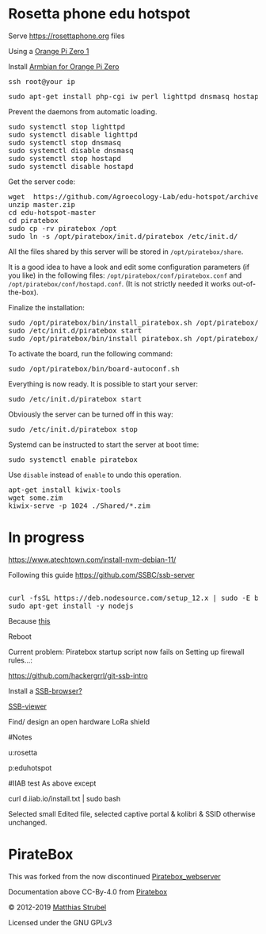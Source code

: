 # Rosetta phone edu hotspot

Serve https://rosettaphone.org files 

Using a [Orange Pi Zero 1](https://s.click.aliexpress.com/e/_9iQsGD) 

Install [Armbian for Orange Pi Zero](https://www.armbian.com/orange-pi-zero/)
<pre class="code">
ssh root@your_ip
</pre>
<pre class="code">
sudo apt-get install php-cgi iw perl lighttpd dnsmasq hostapd python zip avahi-daemon hostapd libcgi-pm-perl
</pre>

<p>
Prevent the daemons from automatic loading.
</p>
<pre class="code">sudo systemctl stop lighttpd
sudo systemctl disable lighttpd
sudo systemctl stop dnsmasq
sudo systemctl disable dnsmasq
sudo systemctl stop hostapd
sudo systemctl disable hostapd</pre>

<p>
Get the server code:
</p>
<pre class="code">wget  https://github.com/Agroecology-Lab/edu-hotspot/archive/refs/heads/master.zip
unzip master.zip
cd edu-hotspot-master
cd piratebox
sudo cp -rv piratebox /opt
sudo ln -s /opt/piratebox/init.d/piratebox /etc/init.d/</pre>

<p>
All the files shared by this server will be stored in <code>/opt/piratebox/share</code>.
</p>

<p>
It is a good idea to have a look and edit some configuration parameters (if you like) in the following files: <code>/opt/piratebox/conf/piratebox.conf</code> and <code>/opt/piratebox/conf/hostapd.conf</code>. (It is not strictly needed it works out-of-the-box).
</p>

<p>
Finalize the installation:
</p>
<pre class="code">sudo /opt/piratebox/bin/install_piratebox.sh /opt/piratebox/conf/piratebox.conf part2
sudo /etc/init.d/piratebox start
sudo /opt/piratebox/bin/install_piratebox.sh /opt/piratebox/conf/piratebox.conf imageboard</pre>

<p>
To activate the board, run the following command:
</p>
<pre class="code">sudo /opt/piratebox/bin/board-autoconf.sh</pre>

<p>
Everything is now ready. It is possible to start your server:
</p>
<pre class="code">sudo /etc/init.d/piratebox start</pre>

<p>
Obviously the server can be turned off in this way:
</p>
<pre class="code">sudo /etc/init.d/piratebox stop</pre>

<p>
Systemd can be instructed to start the server at boot time:
</p>
<pre class="code">sudo systemctl enable piratebox</pre>

<p>
Use <code>disable</code> instead of <code>enable</code> to undo this operation.  
</p>

</div>

<pre class="code">apt-get install kiwix-tools
wget some.zim
kiwix-serve -p 1024 ./Shared/*.zim
</pre>

# In progress
https://www.atechtown.com/install-nvm-debian-11/

Following this guide https://github.com/SSBC/ssb-server

<pre class="code">

curl -fsSL https://deb.nodesource.com/setup_12.x | sudo -E bash -
sudo apt-get install -y nodejs
</pre>

Because [this](https://github.com/ssbc/ssb-server/issues/763)

Reboot

Current problem: Piratebox startup script now fails on Setting up firewall rules...:




https://github.com/hackergrrl/git-ssb-intro

Install a [SSB-browser?](https://people.iola.dk/arj/2020/03/04/how-to-setup-a-pub-for-ssb-browser/)

[SSB-viewer](https://git.scuttlebot.io/%25MeCTQrz9uszf9EZoTnKCeFeIedhnKWuB3JHW2l1g9NA%3D.sha256)

Find/ design an open hardware LoRa shield

#Notes

u:rosetta

p:eduhotspot

#IIAB test
As above except

curl d.iiab.io/install.txt | sudo bash

Selected small
Edited file, selected captive portal & kolibri & SSID otherwise unchanged.

# PirateBox   

This was forked from the now discontinued [Piratebox_webserver](https://github.com/PierreMartin/PirateBoxScripts_Webserver)

Documentation above CC-By-4.0 from [Piratebox](https://piratebox.cc/raspberry_pi:diy:armbian)

© 2012-2019 [Matthias Strubel](mailto:matthias.strubel@aod-rpg.de) 

Licensed under the GNU GPLv3
